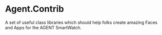 Agent.Contrib
=============

A set of useful class libraries which should help folks create amazing Faces and Apps for the AGENT SmartWatch.

